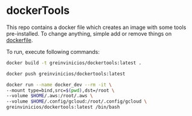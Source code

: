# dockerTools
This repo contains a docker file which creates an image with some tools pre-installed.
To change anything, simple add or remove things on [dockerfile](./dockerfile).

To run, execute following commands:
  
```bash
docker build -t greinvinicios/dockertools:latest .

docker push greinvinicios/dockertools:latest

docker run --name docker_dev --rm -it \
--mount type=bind,src=$(pwd),dst=/root \
--volume $HOME/.aws:/root/.aws \
--volume $HOME/.config/gcloud:/root/.config/gcloud \
greinvinicios/dockertools:latest /bin/bash
```
